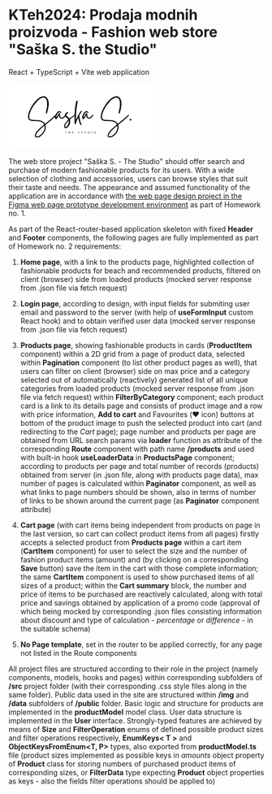 # KTeh2024: Prodaja modnih proizvoda - Fashion web store "Saška S. the Studio"
React + TypeScript + Vite web application

!["Saška S. the Studio" logo](public/img/logo.png)

The web store project "Saška S. - The Studio" should offer search and purchase of modern fashionable products for its users. With a wide selection of clothing and accessories, users can browse styles that suit their taste and needs. The appearance and assumed functionality of the application are in accordance with [the web page design project in the Figma web page prototype development environment](https://www.figma.com/design/a1a1F9hDzFrbcFIZcKoBRc/Prodavnica-modnih-proizvoda-domaci1) as part of Homework no. 1.

As part of the React-router-based application skeleton with fixed **Header** and **Footer** components, the following pages are fully implemented as part of Homework no. 2 requirements:

1. **Home page**, with a link to the products page, highlighted collection of fashionable products for beach and recommended products, filtered on client (browser) side from loaded products (mocked server response from .json file via fetch request)

2. **Login page**, according to design, with input fields for submiting user email and password to the server (with help of **useFormInput** custom React hook) and to obtain verified user data (mocked server response from .json file via fetch request)

3. **Products page**, showing fashionable products in cards (**ProductItem** component) within a 2D grid from a page of product data, selected within **Pagination** component (to list other product pages as well), that users can filter on client (browser) side on max price and a category selected out of automatically (reactively) generated list of all unique categories from loaded products (mocked server response from .json file via fetch request) within **FilterByCategory** component; each product card is a link to its details page and consists of product image and a row with price information, **Add to cart** and Favourites (‪‪❤︎‬ icon) buttons at bottom of the product image to push the selected product into cart (and redirecting to the *Cart* page); page number and products per page are obtained from URL search params via **loader** function as attribute of the corresponding **Route** component with path name **/products** and used with built-in hook **useLoaderData** in **ProductsPage** component; according to products per page and total number of records (products) obtained from server (in .json file, along with products page data), max number of pages is calculated within **Paginator** component, as well as what links to page numbers should be shown, also in terms of number of links to be shown around the current page (as **Paginator** component attribute)

4. **Cart page** (with cart items being independent from products on page in the last version, so cart can collect product items from all pages) firstly accepts a selected product from **Products page** within a cart item (**CartItem** component) for user to select the size and the number of fashion product items (amount) and (by clicking on a corresponding **Save** button) save the item in the cart with those complete information; the same **CartItem** component is used to show purchased items of all sizes of a product; within the **Cart summary** block, the number and price of items to be purchased are reactively calculated, along with total price and savings obtained by application of a promo code (approval of which being mocked by corresponding .json files consisting information about discount and type of calculation - *percentage* or *difference* - in the suitable schema)

5. **No Page template**, set in the router to be applied correctly, for any page not listed in the Route components

All project files are structured according to their role in the project (namely components, models, hooks and pages) within corresponding subfolders of **/src** project folder (with their corresponding .css style files along in the same folder). Public data used in the site are structured within **/img** and **/data** subfolders of **/public** folder. Basic logic and structure for products are implemented in the **productModel** model class. User data structure is implemented in the **User** interface. Strongly-typed features are achieved by means of **Size** and **FilterOperation** enums of defined possible product sizes and filter operations respectively, **EnumKeys< T >** and **ObjectKeysFromEnum<T, P>** types, also exported from **productModel.ts** file (product sizes implemented as possible keys in *amounts* object property of **Product** class for storing numbers of purchased product items of corresponding sizes, or **FilterData** type expecting **Product** object properties as keys - also the fields filter operations should be applied to)
